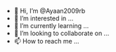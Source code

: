 - 👋 Hi, I’m @Ayaan2009rb
- 👀 I’m interested in ...
- 🌱 I’m currently learning ...
- 💞️ I’m looking to collaborate on ...
- 📫 How to reach me ...

<!---
Ayaan2009rb/Ayaan2009rb is a ✨ special ✨ repository because its `README.md` (this file) appears on your GitHub profile.
You can click the Preview link to take a look at your changes.
--->
